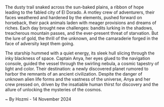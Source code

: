 
The dusty trail snaked across the sun-baked plains, a ribbon of hope leading to the fabled city of El Dorado.  A motley crew of adventurers, their faces weathered and hardened by the elements, pushed forward on horseback, their pack animals laden with meager provisions and dreams of riches.  Each day brought new challenges: bandits lurking in the shadows, treacherous mountain passes, and the ever-present threat of starvation.  But the lure of gold, the thrill of the unknown, and the camaraderie forged in the face of adversity kept them going.

The starship hummed with a quiet energy, its sleek hull slicing through the inky blackness of space.  Captain Anya, her eyes glued to the navigation console, guided the vessel through the swirling nebula, a cosmic tapestry of light and color.  Their destination: a newly discovered planet rumored to harbor the remnants of an ancient civilization.  Despite the danger of unknown alien life forms and the vastness of the universe, Anya and her crew pressed on, driven by the insatiable human thirst for discovery and the allure of unlocking the mysteries of the cosmos. 

~ By Hozmi - 14 November 2024
